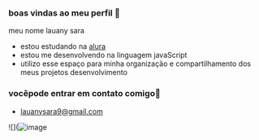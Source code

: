 ### boas vindas ao meu perfil 🐤

meu nome lauany sara 

- estou estudando na [alura](https://www.alura.com.br)
- estou me desenvolvendo na linguagem javaScript
- utilizo esse espaço para minha organização e compartilhamento dos meus projetos desenvolvimento

 ### vocêpode entrar em contato comigo🖤

- lauanysara9@gmail.com


![](![image](https://github.com/lauanysara2024/projeto-1/assets/170591466/c6e5c4a2-a4a5-4a5b-aa1e-c621e3ef688d)
  
